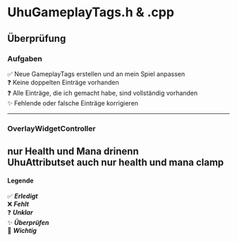 ﻿# UhuGameplayTags.h & .cpp

## Überprüfung

### Aufgaben
✅ Neue GameplayTags erstellen und an mein Spiel anpassen  
❓ Keine doppelten Einträge vorhanden  
❓ Alle Einträge, die ich gemacht habe, sind vollständig vorhanden  
✨ Fehlende oder falsche Einträge korrigieren

---

### OverlayWidgetController   
nur Health und Mana drinenn   
UhuAttributset auch nur health und mana clamp
--- 

#### **Legende**
✅ **_Erledigt_**  
❌ **_Fehlt_**  
❓ **_Unklar_**  
✨ **_Überprüfen_**  
🔴 **_Wichtig_**  
